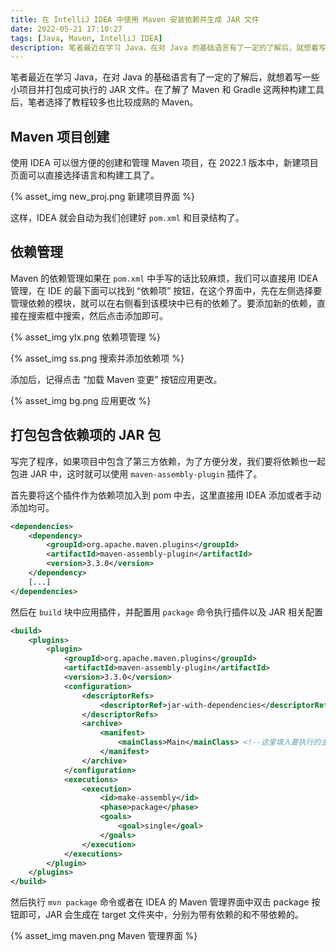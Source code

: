 ```yaml
---
title: 在 IntelliJ IDEA 中使用 Maven 安装依赖并生成 JAR 文件
date: 2022-05-21 17:10:27
tags: [Java, Maven, IntelliJ IDEA]
description: 笔者最近在学习 Java，在对 Java 的基础语言有了一定的了解后，就想着写一些小项目并打包成可执行的 JAR 文件。如何构建包含依赖的 JAR 文件呢？
---
```


笔者最近在学习 Java，在对 Java 的基础语言有了一定的了解后，就想着写一些小项目并打包成可执行的 JAR 文件。在了解了 Maven 和 Gradle 这两种构建工具后，笔者选择了教程较多也比较成熟的 Maven。

## Maven 项目创建

使用 IDEA 可以很方便的创建和管理 Maven 项目，在 2022.1 版本中，新建项目页面可以直接选择语言和构建工具了。

{% asset_img new_proj.png 新建项目界面 %}

这样，IDEA 就会自动为我们创建好 `pom.xml` 和目录结构了。

## 依赖管理

Maven 的依赖管理如果在 `pom.xml` 中手写的话比较麻烦，我们可以直接用 IDEA 管理，在 IDE 的最下面可以找到 “依赖项” 按钮，在这个界面中，先在左侧选择要管理依赖的模块，就可以在右侧看到该模块中已有的依赖了。要添加新的依赖，直接在搜索框中搜索，然后点击添加即可。

{% asset_img ylx.png 依赖项管理 %}

{% asset_img ss.png 搜索并添加依赖项 %}

添加后，记得点击 “加载 Maven 变更” 按钮应用更改。

{% asset_img bg.png 应用更改 %}

## 打包包含依赖项的 JAR 包

写完了程序，如果项目中包含了第三方依赖，为了方便分发，我们要将依赖也一起包进 JAR 中，这时就可以使用 `maven-assembly-plugin` 插件了。

首先要将这个插件作为依赖项加入到 pom 中去，这里直接用 IDEA 添加或者手动添加均可。

```xml
<dependencies>
    <dependency>
        <groupId>org.apache.maven.plugins</groupId>
        <artifactId>maven-assembly-plugin</artifactId>
        <version>3.3.0</version>
    </dependency>
    [...]
</dependencies>
```

然后在 `build` 块中应用插件，并配置用 `package` 命令执行插件以及 JAR 相关配置

```xml
<build>
    <plugins>
        <plugin>
            <groupId>org.apache.maven.plugins</groupId>
            <artifactId>maven-assembly-plugin</artifactId>
            <version>3.3.0</version>
            <configuration>
                <descriptorRefs>
                    <descriptorRef>jar-with-dependencies</descriptorRef>
                </descriptorRefs>
                <archive>
                    <manifest>
                        <mainClass>Main</mainClass> <!--这里填入要执行的主类--> 
                    </manifest>
                </archive>
            </configuration>
            <executions>
                <execution>
                    <id>make-assembly</id>
                    <phase>package</phase>
                    <goals>
                        <goal>single</goal>
                    </goals>
                </execution>
            </executions>
        </plugin>
    </plugins>
</build>
```

然后执行 `mvn package` 命令或者在 IDEA 的 Maven 管理界面中双击 package 按钮即可，JAR 会生成在 target 文件夹中，分别为带有依赖的和不带依赖的。

{% asset_img maven.png Maven 管理界面 %}
